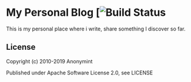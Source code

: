 My Personal Blog [![Build Status](https://github.com/anonymint/anonymint.github.com/actions/workflows/pages/pages-build-deployment/badge.svg)
=======

This is my personal place where i write, share something I discover so far.


License
-------

Copyright (c) 2010-2019 Anonymint

Published under Apache Software License 2.0, see LICENSE
